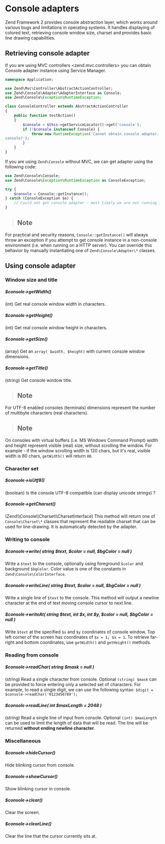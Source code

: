 # Console adapters

Zend Framework 2 provides console abstraction layer, which works around various bugs and limitations
in operating systems. It handles displaying of colored text, retrieving console window size, charset
and provides basic line drawing capabilities.

## Retrieving console adapter

If you are using MVC controllers &lt;zend.mvc.controllers&gt; you can obtain Console adapter
instance using Service Manager.

```php
namespace Application;

use Zend\Mvc\Controller\AbstractActionController;
use Zend\Console\Adapter\AdapterInterface as Console;
use Zend\Console\Exception\RuntimeException;

class ConsoleController extends AbstractActionController
{
    public function testAction()
    {
        $console = $this->getServiceLocator()->get('console');
        if (!$console instanceof Console) {
            throw new RuntimeException('Cannot obtain console adapter. Are we running in a
console?');
        }
    }
}
```

If you are using `Zend\Console` without MVC, we can get adapter using the following code:

```php
use Zend\Console\Console;
use Zend\Console\Exception\RuntimeException as ConsoleException;

try {
    $console = Console::getInstance();
} catch (ConsoleException $e) {
    // Could not get console adapter - most likely we are not running inside a console window.
}
```

> ## Note
For practical and security reasons, `Console::getInstance()` will always throw an exception if you
attempt to get console instance in a non-console environment (i.e. when running on a HTTP server).
You can override this behavior by manually instantiating one of `Zend\Console\Adapter\*` classes.

## Using console adapter

### Window size and title

##### $console->getWidth()
(int) Get real console window width in characters.

##### $console->getHeight()
(int) Get real console window height in characters.

##### $console->getSize()
(array) Get an `array( $width, $height)` with current console window dimensions.

##### $console->getTitle()
(string) Get console window title.

> ## Note
For UTF-8 enabled consoles (terminals) dimensions represent the number of multibyte characters (real
characters).

> ## Note
On consoles with virtual buffers (i.e. MS Windows Command Prompt) width and height represent visible
(real) size, without scrolling the window. For example - if the window scrolling width is 120 chars,
but it's real, visible width is 80 chars, `getWidth()` will return `80`.

### Character set

##### $console->isUtf8()
(boolean) Is the console UTF-8 compatible (can display unicode strings) ?

##### $console->getCharset()
(Zend\\\\Console\\\\Charset\\\\CharsetInterface) This method will return one of `Console\Charset\*`
classes that represent the readable charset that can be used for line-drawing. It is automatically
detected by the adapter.

### Writing to console

##### $console->write( string $text, $color = null, $bgColor = null )
Write a `$text` to the console, optionally using foreground `$color` and background `$bgColor`.
Color value is one of the constants in `Zend\Console\ColorInterface`.

##### $console->writeLine( string $text, $color = null, $bgColor = null )
Write a single line of `$text` to the console. This method will output a newline character at the
end of text moving console cursor to next line.

##### $console->writeAt( string $text, int $x, int $y, $color = null, $bgColor = null )
Write `$text` at the specified `$x` and `$y` coordinates of console window. Top left corner of the
screen has coordinates of `$x = 1; $x = 1`. To retrieve far-right and bottom coordinates, use
`getWidth()` and `getHeight()` methods.

### Reading from console

##### $console->readChar( string $mask = null )
(string) Read a single character from console. Optional `(string) $mask` can be provided to force
entering only a selected set of characters. For example, to read a single digit, we can use the
following syntax: `$digit = $console->readChar('0123456789');`

##### $console->readLine( int $maxLength = 2048 )
(string) Read a single line of input from console. Optional `(int) $maxLength` can be used to limit
the length of data that will be read. The line will be returned **without ending newline
character**.

### Miscellaneous

##### $console->hideCursor()
Hide blinking cursor from console.

##### $console->showCursor()
Show blinking cursor in console.

##### $console->clear()
Clear the screen.

##### $console->clearLine()
Clear the line that the cursor currently sits at.


